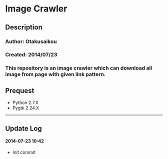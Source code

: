 Image Crawler
==========

Description
----------
### Author: Otakusaikou  
### Created: 2014/07/23  
### This repository is an image crawler which can download all image from page with given link pattern.  

Prequest
----------
+  Python 2.7.X  
+  Pygtk 2.24.X  


***
Update Log
----------
#### 2014-07-23 10:42
+ Init commit
